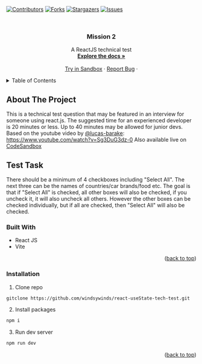 <a name="readme-top"></a>

[![Contributors][contributors-shield]][contributors-url]
[![Forks][forks-shield]][forks-url]
[![Stargazers][stars-shield]][stars-url]
[![Issues][issues-shield]][issues-url]

<br />
<div align="center">

<h3 align="center">Mission 2</h3>

  <p align="center">
    A ReactJS technical test
    <br />
    <a href="https://github.com/windsywinds/react-useState-tech-test/"><strong>Explore the docs »</strong></a>
    <br />
    <br />
    <a href="https://codesandbox.io/p/sandbox/react-usestate-tech-test-hnfymw">Try in Sandbox</a>
    ·
    <a href="https://github.com/windsywinds/react-useState-tech-test/issues">Report Bug</a>
    ·
    
</div>

<!-- TABLE OF CONTENTS -->
<details>
  <summary>Table of Contents</summary>
  <ol>
    <li>
      <a href="#about-the-project">About The Project</a>
      <ul>
        <li><a href="#test-task">Test Task</a></li>
        <li><a href="#built-with">Built With</a></li>
      </ul>
    </li>
    <li>
      <a href="#getting-started">Getting Started</a>
      <ul>
        <li><a href="#installation">Installation</a></li>
      </ul>
    </li>
  </ol>
</details>

<!-- ABOUT THE PROJECT -->

## About The Project

This is a technical test question that may be featured in an interview for someone using react.js. The suggested time for an experienced developer is 20 minutes or less. Up to 40 minutes may be allowed for junior devs.
Based on the youtube video by <a href="https://www.youtube.com/@lucas-barake" target="_blank">@lucas-barake</a>: <a href="https://www.youtube.com/watch?v=Sg3DuG3dz-0" target="_blank">https://www.youtube.com/watch?v=Sg3DuG3dz-0</a>
Also available live on <a href="https://codesandbox.io/p/sandbox/react-usestate-tech-test-hnfymw">CodeSandbox</a>

## Test Task

There should be a minimum of 4 checkboxes including "Select All". 
The next three can be the names of countries/car brands/food etc. 
The goal is that if "Select All" is checked, all other boxes will also be checked, if you uncheck it, it will also uncheck all others.
However the other boxes can be checked individually, but if all are checked, then "Select All" will also be checked.

### Built With

- React JS
- Vite

<p align="right">(<a href="#readme-top">back to top</a>)</p>

### Installation

1. Clone repo

```sh
gitclone https://github.com/windsywinds/react-useState-tech-test.git
```

2. Install packages

```sh
npm i
```

3. Run dev server

```sh
npm run dev
```

<p align="right">(<a href="#readme-top">back to top</a>)</p>

<!-- MARKDOWN LINKS & IMAGES -->
<!-- https://www.markdownguide.org/basic-syntax/#reference-style-links -->

[vite-url]: https://vitejs.dev/
[contributors-shield]: https://img.shields.io/github/contributors/windsywinds/react-useState-tech-test.svg?style=for-the-badge
[contributors-url]: https://github.com/windsywinds/react-useState-tech-test/graphs/contributors
[forks-shield]: https://img.shields.io/github/forks/windsywinds/react-useState-tech-test.svg?style=for-the-badge
[forks-url]: https://github.com/windsywinds/react-useState-tech-test/network/members
[stars-shield]: https://img.shields.io/github/stars/windsywinds/react-useState-tech-test.svg?style=for-the-badge
[stars-url]: https://github.com/windsywinds/react-useState-tech-test/stargazers
[issues-shield]: https://img.shields.io/github/issues/windsywinds/react-useState-tech-test.svg?style=for-the-badge
[issues-url]: https://github.com/windsywinds/react-useState-tech-test/issues
[license-shield]: https://img.shields.io/github/license/windsywinds/react-useState-tech-test.svg?style=for-the-badge
[license-url]: https://github.com/windsywinds/react-useState-tech-test/blob/master/LICENSE.txt
[linkedin-shield]: https://img.shields.io/badge/-LinkedIn-black.svg?style=for-the-badge&logo=linkedin&colorB=555
[linkedin-url]: https://www.linkedin.com/in/windsor-sam/
[product-screenshot]: https://github.com/windsywinds/react-useState-tech-test/blob/main/src/assets/screenshot.jpg
[Next.js]: https://img.shields.io/badge/next.js-000000?style=for-the-badge&logo=nextdotjs&logoColor=white
[Next-url]: https://nextjs.org/
[React.js]: https://img.shields.io/badge/React-20232A?style=for-the-badge&logo=react&logoColor=61DAFB
[React-url]: https://reactjs.org/
[Tailwindcss-url]: https://tailwindcss.com
[Vue.js]: https://img.shields.io/badge/Vue.js-35495E?style=for-the-badge&logo=vuedotjs&logoColor=4FC08D
[Vue-url]: https://vuejs.org/
[Angular.io]: https://img.shields.io/badge/Angular-DD0031?style=for-the-badge&logo=angular&logoColor=white
[Angular-url]: https://angular.io/
[Svelte.dev]: https://img.shields.io/badge/Svelte-4A4A55?style=for-the-badge&logo=svelte&logoColor=FF3E00
[Svelte-url]: https://svelte.dev/
[Laravel.com]: https://img.shields.io/badge/Laravel-FF2D20?style=for-the-badge&logo=laravel&logoColor=white
[Laravel-url]: https://laravel.com
[Bootstrap.com]: https://img.shields.io/badge/Bootstrap-563D7C?style=for-the-badge&logo=bootstrap&logoColor=white
[Bootstrap-url]: https://getbootstrap.com
[JQuery.com]: https://img.shields.io/badge/jQuery-0769AD?style=for-the-badge&logo=jquery&logoColor=white
[JQuery-url]: https://jquery.com
